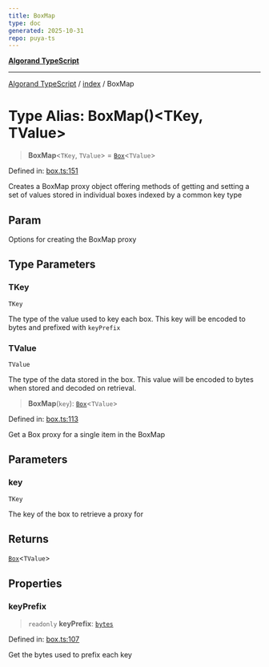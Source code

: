 ```yaml
---
title: BoxMap
type: doc
generated: 2025-10-31
repo: puya-ts
---
```

[**Algorand TypeScript**](../../README.md)

***

[Algorand TypeScript](../../modules.md) / [index](../README.md) / BoxMap

# Type Alias: BoxMap()\<TKey, TValue\>

> **BoxMap**\<`TKey`, `TValue`\> = [`Box`](Box.md)\<`TValue`\>

Defined in: [box.ts:151](https://github.com/algorandfoundation/puya-ts/blob/main/packages/algo-ts/src/box.ts#L151)

Creates a BoxMap proxy object offering methods of getting and setting a set of values stored in individual boxes indexed by a common key type

## Param

Options for creating the BoxMap proxy

## Type Parameters

### TKey

`TKey`

The type of the value used to key each box. This key will be encoded to bytes and prefixed with `keyPrefix`

### TValue

`TValue`

The type of the data stored in the box. This value will be encoded to bytes when stored and decoded on retrieval.

> **BoxMap**(`key`): [`Box`](Box.md)\<`TValue`\>

Defined in: [box.ts:113](https://github.com/algorandfoundation/puya-ts/blob/main/packages/algo-ts/src/box.ts#L113)

Get a Box proxy for a single item in the BoxMap

## Parameters

### key

`TKey`

The key of the box to retrieve a proxy for

## Returns

[`Box`](Box.md)\<`TValue`\>

## Properties

### keyPrefix

> `readonly` **keyPrefix**: [`bytes`](bytes.md)

Defined in: [box.ts:107](https://github.com/algorandfoundation/puya-ts/blob/main/packages/algo-ts/src/box.ts#L107)

Get the bytes used to prefix each key
